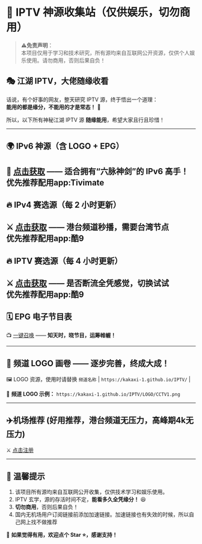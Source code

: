 
# 📡 IPTV 神源收集站（仅供娱乐，切勿商用）  

> **⚠️免责声明**：  
> 本项目仅用于学习和技术研究，所有源均来自互联网公开资源，仅供个人娱乐使用。请勿商用，否则后果自负！  

## 🎭 江湖 IPTV，大佬随缘收看  

话说，有个好事的网友，整天研究 IPTV 源，终于悟出一个道理：  
**能用的都是缘分，不能用的才是常态！** 🤣  

所以，以下所有神秘江湖 IPTV 源 **随缘能用**，希望大家且行且珍惜！  

---

## 🌍 IPv6 神源（含 LOGO + EPG）  
📜 [点击获取](https://kakaxi-1.github.io/IPTV/ipv6.m3u) —— **适合拥有“六脉神剑”的 IPv6 高手！**  
优先推荐配用app:Tivimate
---

## 🔥 IPv4 赛选源（每 2 小时更新）  
⚔️ [点击获取](https://kakaxi-1.github.io/IPTV/ipv4.txt) —— **港台频道秒播，需要台湾节点**  
优先推荐配用app:酷9
---

## 🔥 IPTV 赛选源（每 4 小时更新）  
⚔️ [点击获取](https://kakaxi-1.github.io/IPTV/iptv.txt) —— **是否断流全凭感觉，切换试试**  
优先推荐配用app:酷9
---

## 🗓️ EPG 电子节目表  
📺 [一键召唤](https://kakaxi-1.github.io/IPTV/epg.xml) —— **知天时，晓节目，运筹帷幄！**  

---

## 🎨 频道 LOGO 画卷  —— **逐步完善，终成大成！**  
🖼️ LOGO 资源，使用时请替换 `频道名称` | `https://kakaxi-1.github.io/IPTV/` |

📢 **频道 LOGO 示例：** `https://kakaxi-1.github.io/IPTV/LOGO/CCTV1.png` 

---

##  ✈️机场推荐  (好用推荐，港台频道无压力，高峰期4k无压力)
⚔️ [点击注册](https://biuu.top/register?code=EjZHyGjE)

---

## 📢 温馨提示  

1. 该项目所有源均来自互联网公开收集，仅供技术学习和娱乐使用。  
2. IPTV 玄学，源的存活时间不定，**能看多久全凭缘分！** 😆  
3. **切勿商用**，否则后果自负！  
4. 国内无机场用户订阅链接前添加加速链接。加速链接也有失效的时候，所以自己网上找不做推荐

🙏 **如果觉得有用，欢迎点个 Star ⭐，感谢支持！**  
